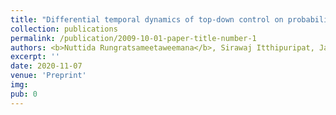 ```yaml
---
title: "Differential temporal dynamics of top-down control on probabilistic perceptual decision making"
collection: publications
permalink: /publication/2009-10-01-paper-title-number-1
authors: <b>Nuttida Rungratsameetaweemana</b>, Sirawaj Itthipuripat, Javier O. Garcia, John T. Serences
excerpt: ''
date: 2020-11-07
venue: 'Preprint'
img: 
pub: 0
---
```

